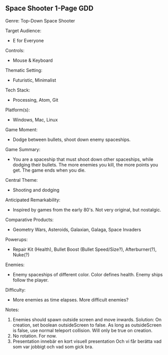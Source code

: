 ## Space Shooter 1-Page GDD

Genre:
  Top-Down Space Shooter

Target Audience:
  * E for Everyone

Controls:
  * Mouse & Keyboard

Thematic Setting:
  * Futuristic, Minimalist

Tech Stack:
  * Processing, Atom, Git

Platform(s):
  * Windows, Mac, Linux

Game Moment:
  * Dodge between bullets, shoot down enemy spaceships.

Game Summary:
  * You are a spaceship that must shoot down other spaceships, while dodging their bullets. The more enemies you kill, the more points you get. The game ends when you die.

Central Theme:
  * Shooting and dodging

Anticipated Remarkability:
  * Inspired by games from the early 80's. Not very original, but nostalgic.

Comparative Products:
  * Geometry Wars, Asteroids, Galaxian, Galaga, Space Invaders

Powerups:
  * Repair Kit (Health), Bullet Boost (Bullet Speed/Size?), Afterburner(?), Nuke(?)

Enemies:
  * Enemy spaceships of different color. Color defines health. Enemy ships follow the player.

Difficulty:
  * More enemies as time elapses. More difficult enemies?

Notes:
1. Enemies should spawn outside screen and move inwards. Solution:
   On creation, set boolean outsideScreen to false.
   As long as outsideScreen is false, use normal teleport collision.
   Will only be true on creation.
1. No rotation. For now.
1. Presentation innebär en kort visuell presentation
   Och vi får berätta vad som var jobbigt och vad som gick bra.
